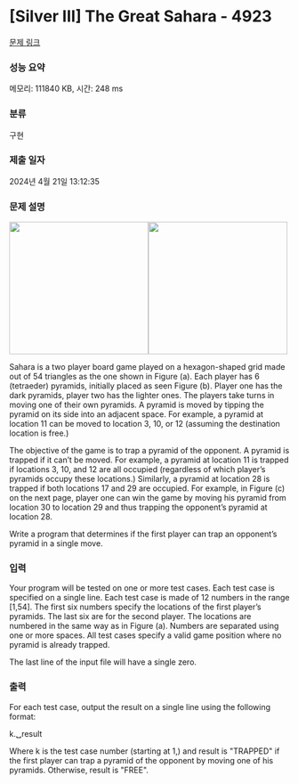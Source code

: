 # [Silver III] The Great Sahara - 4923 

[문제 링크](https://www.acmicpc.net/problem/4923) 

### 성능 요약

메모리: 111840 KB, 시간: 248 ms

### 분류

구현

### 제출 일자

2024년 4월 21일 13:12:35

### 문제 설명

<p><img alt="" src="https://onlinejudgeimages.s3.amazonaws.com/problem/4923/%EC%8A%A4%ED%81%AC%EB%A6%B0%EC%83%B7%202016-06-10%20%EC%98%A4%ED%9B%84%206.12.47.png" style="height:238px; width:250px"><img alt="" src="https://onlinejudgeimages.s3.amazonaws.com/problem/4923/%EC%8A%A4%ED%81%AC%EB%A6%B0%EC%83%B7%202016-06-10%20%EC%98%A4%ED%9B%84%206.13.22.png" style="height:238px; width:250px"></p>

<p>Sahara is a two player board game played on a hexagon-shaped grid made out of 54 triangles as the one shown in Figure (a). Each player has 6 (tetraeder) pyramids, initially placed as seen Figure (b). Player one has the dark pyramids, player two has the lighter ones. The players take turns in moving one of their own pyramids. A pyramid is moved by tipping the pyramid on its side into an adjacent space. For example, a pyramid at location 11 can be moved to location 3, 10, or 12 (assuming the destination location is free.)</p>

<p>The objective of the game is to trap a pyramid of the opponent. A pyramid is trapped if it can’t be moved. For example, a pyramid at location 11 is trapped if locations 3, 10, and 12 are all occupied (regardless of which player’s pyramids occupy these locations.) Similarly, a pyramid at location 28 is trapped if both locations 17 and 29 are occupied. For example, in Figure (c) on the next page, player one can win the game by moving his pyramid from location 30 to location 29 and thus trapping the opponent’s pyramid at location 28.</p>

<p>Write a program that determines if the first player can trap an opponent’s pyramid in a single move.</p>

### 입력 

 <p>Your program will be tested on one or more test cases. Each test case is specified on a single line. Each test case is made of 12 numbers in the range [1,54]. The first six numbers specify the locations of the first player’s pyramids. The last six are for the second player. The locations are numbered in the same way as in Figure (a). Numbers are separated using one or more spaces. All test cases specify a valid game position where no pyramid is already trapped.</p>

<p>The last line of the input file will have a single zero.</p>

### 출력 

 <p>For each test case, output the result on a single line using the following format:</p>

<p>k.␣result</p>

<p>Where k is the test case number (starting at 1,) and result is "TRAPPED" if the first player can trap a pyramid of the opponent by moving one of his pyramids. Otherwise, result is "FREE".</p>

